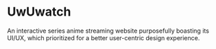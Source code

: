 # UwUwatch
An interactive series anime streaming website purposefully boasting its UI/UX, which prioritized for a better user-centric design experience.
